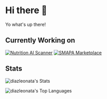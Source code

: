 # Hi there 👋
Yo what's up there!

## Currently Working on
[![Nutrition AI Scanner](https://svg.bookmark.style/api?url=https://github.com/diazleonata/nutritionaiscanner&mode=light&style=horizontal)](https://github.com/diazleonata/nutritionaiscanner)
[![SMAPA Marketplace](https://svg.bookmark.style/api?url=https://github.com/diazleonata/smapamart&mode=light&style=horizontal)](https://github.com/diazleonata/smapamart)

## Stats
![diazleonata's Stats](https://github-readme-stats.vercel.app/api?username=diazleonata&theme=dark&show_icons=true&hide_border=true&count_private=true)

![diazleonata's Top Languages](https://github-readme-stats.vercel.app/api/top-langs/?username=diazleonata&theme=dark&show_icons=true&hide_border=true&layout=compact)
<!--
**diazleonata/diazleonata** is a ✨ _special_ ✨ repository because its `README.md` (this file) appears on your GitHub profile.

Here are some ideas to get you started:

- 🔭 I’m currently working on ...
- 🌱 I’m currently learning ...
- 👯 I’m looking to collaborate on ...
- 🤔 I’m looking for help with ...
- 💬 Ask me about ...
- 📫 How to reach me: ...
- 😄 Pronouns: ...
- ⚡ Fun fact: ...
-->
